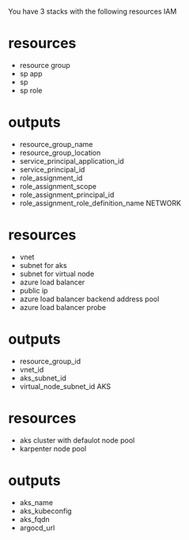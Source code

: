 You have 3 stacks with the following resources
IAM
# resources
- resource group
- sp app
- sp
- sp role
# outputs
- resource_group_name
- resource_group_location
- service_principal_application_id
- service_principal_id
- role_assignment_id
- role_assignment_scope
- role_assignment_principal_id
- role_assignment_role_definition_name
NETWORK
# resources
- vnet
- subnet for aks
- subnet for virtual node
- azure load balancer
- public ip 
- azure load balancer backend address pool
- azure load balancer probe
# outputs 
- resource_group_id
- vnet_id
- aks_subnet_id
- virtual_node_subnet_id
AKS
# resources
- aks cluster with defaulot node pool
- karpenter node pool
# outputs 
- aks_name
- aks_kubeconfig
- aks_fqdn
- argocd_url